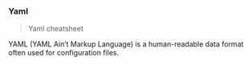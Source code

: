 ### Yaml

> Yaml cheatsheet

YAML (YAML Ain’t Markup Language) is a human-readable data format often used for configuration files.
